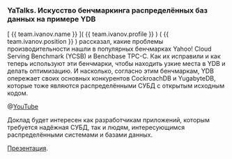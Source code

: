 ### YaTalks. Искусство бенчмаркинга распределённых баз данных на примере YDB
[ {{ team.ivanov.name }} ]( {{ team.ivanov.profile }} ) ( {{ team.ivanov.position }} ) рассказал, какие проблемы производительности нашли в популярных бенчмарках Yahoo! Cloud Serving Benchmark (YCSB) и Benchbase TPC-C. Как их исправили и как теперь используют эти бенчмарки, чтобы находить узкие места в YDB и делать оптимизацию. И насколько, согласно этим бенчмаркам, YDB опережает своих основных конкурентов CockroachDB и YugabyteDB, которые тоже являются распределёнными СУБД с открытым исходным кодом. 

@[YouTube](https://www.youtube.com/watch?v=1vXwSRU--9o)

Доклад будет интересен как разработчикам приложений, которым требуется надёжная СУБД, так и людям, интересующимся распределёнными системами и базами данных.

[Презентация](https://github.com/ydb-platform/ydb-presentations/blob/main/2023/ru/yatalks/ydb_benchmarking/presentation.pdf).
